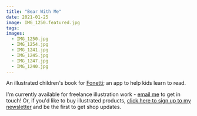 ```yaml
---
title: "Bear With Me"
date: 2021-01-25
image: IMG_1250.featured.jpg
tags:
images:
  - IMG_1250.jpg
  - IMG_1254.jpg
  - IMG_1241.jpg
  - IMG_1245.jpg
  - IMG_1247.jpg
  - IMG_1240.jpg
---
```


An illustrated children's book for [Fonetti](https://www.fonetti.com/); an app to help kids learn to read.

I'm currently available for freelance illustration work - [email me](mailto:vicky.hughes@hotmail.com) to get in touch! Or, if you'd like to buy illustrated products, [click here to sign up to my newsletter](https://mailchi.mp/8dcebb7ee0b4/shop-updates-signup-form) and be the first to get shop updates.